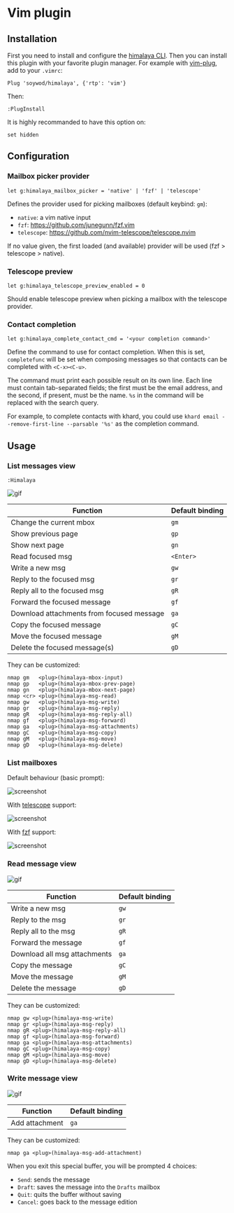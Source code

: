 # Vim plugin

## Installation

First you need to install and configure the [himalaya
CLI](https://github.com/soywod/himalaya#installation). Then you can
install this plugin with your favorite plugin manager. For example
with [vim-plug](https://github.com/junegunn/vim-plug), add to your
`.vimrc`:

```viml
Plug 'soywod/himalaya', {'rtp': 'vim'}
```

Then:

```viml
:PlugInstall
```

It is highly recommanded to have this option on:

```viml
set hidden
```

## Configuration

### Mailbox picker provider

```vim
let g:himalaya_mailbox_picker = 'native' | 'fzf' | 'telescope'
```

Defines the provider used for picking mailboxes (default keybind:
`gm`):

- `native`: a vim native input
- `fzf`: https://github.com/junegunn/fzf.vim
- `telescope`: https://github.com/nvim-telescope/telescope.nvim

If no value given, the first loaded (and available) provider will be
used (fzf > telescope > native).

### Telescope preview

```vim
let g:himalaya_telescope_preview_enabled = 0
```

Should enable telescope preview when picking a mailbox with the telescope
provider.

### Contact completion

```vim
let g:himalaya_complete_contact_cmd = '<your completion command>'
```

Define the command to use for contact completion. When this is set,
`completefunc` will be set when composing messages so that contacts can be
completed with `<C-x><C-u>`.

The command must print each possible result on its own line. Each line must
contain tab-separated fields; the first must be the email address, and the
second, if present, must be the name. `%s` in the command will be replaced
with the search query.

For example, to complete contacts with khard, you could use
`khard email --remove-first-line --parsable '%s'` as the completion command.

## Usage

### List messages view

```vim
:Himalaya
```

![gif](https://user-images.githubusercontent.com/10437171/110707014-f9ef1580-81f8-11eb-93ad-233010733ca3.gif)

| Function | Default binding |
| --- | --- |
| Change the current mbox | `gm` |
| Show previous page | `gp` |
| Show next page | `gn` |
| Read focused msg | `<Enter>` |
| Write a new msg | `gw` |
| Reply to the focused msg | `gr` |
| Reply all to the focused msg | `gR` |
| Forward the focused message | `gf` |
| Download attachments from focused message | `ga` |
| Copy the focused message | `gC` |
| Move the focused message | `gM` |
| Delete the focused message(s) | `gD` |

They can be customized:

```vim
nmap gm   <plug>(himalaya-mbox-input)
nmap gp   <plug>(himalaya-mbox-prev-page)
nmap gn   <plug>(himalaya-mbox-next-page)
nmap <cr> <plug>(himalaya-msg-read)
nmap gw   <plug>(himalaya-msg-write)
nmap gr   <plug>(himalaya-msg-reply)
nmap gR   <plug>(himalaya-msg-reply-all)
nmap gf   <plug>(himalaya-msg-forward)
nmap ga   <plug>(himalaya-msg-attachments)
nmap gC   <plug>(himalaya-msg-copy)
nmap gM   <plug>(himalaya-msg-move)
nmap gD   <plug>(himalaya-msg-delete)
```

### List mailboxes

Default behaviour (basic prompt):

![screenshot](https://user-images.githubusercontent.com/10437171/113631817-51eb3180-966a-11eb-8b13-cd1f1f2539ab.jpeg)

With [telescope](https://github.com/nvim-telescope/telescope.nvim) support:

![screenshot](https://user-images.githubusercontent.com/10437171/113631294-86122280-9669-11eb-8074-1c43c36b65a9.jpeg)

With [fzf](https://github.com/junegunn/fzf) support:

![screenshot](https://user-images.githubusercontent.com/10437171/113631382-acd05900-9669-11eb-817d-c28fd5d9574c.jpeg)

### Read message view

![gif](https://user-images.githubusercontent.com/10437171/110708073-7b937300-81fa-11eb-9f4c-5472cea22e21.gif)

| Function | Default binding |
| --- | --- |
| Write a new msg | `gw` |
| Reply to the msg | `gr` |
| Reply all to the msg | `gR` |
| Forward the message | `gf` |
| Download all msg attachments | `ga` |
| Copy the message | `gC` |
| Move the message | `gM` |
| Delete the message | `gD` |

They can be customized:

```vim
nmap gw <plug>(himalaya-msg-write)
nmap gr <plug>(himalaya-msg-reply)
nmap gR <plug>(himalaya-msg-reply-all)
nmap gf <plug>(himalaya-msg-forward)
nmap ga <plug>(himalaya-msg-attachments)
nmap gC <plug>(himalaya-msg-copy)
nmap gM <plug>(himalaya-msg-move)
nmap gD <plug>(himalaya-msg-delete)
```

### Write message view

![gif](https://user-images.githubusercontent.com/10437171/110708795-84387900-81fb-11eb-8f8a-f7e7862e816d.gif)

| Function | Default binding |
| --- | --- |
| Add attachment | `ga` |

They can be customized:

```vim
nmap ga <plug>(himalaya-msg-add-attachment)
```

When you exit this special buffer, you will be prompted 4 choices:

- `Send`: sends the message
- `Draft`: saves the message into the `Drafts` mailbox
- `Quit`: quits the buffer without saving
- `Cancel`: goes back to the message edition
